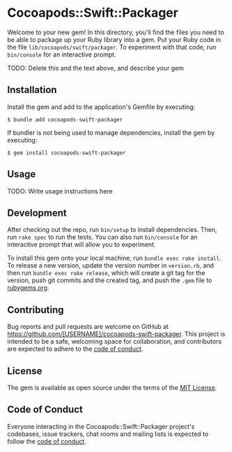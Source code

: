 # Cocoapods::Swift::Packager

Welcome to your new gem! In this directory, you'll find the files you need to be able to package up your Ruby library into a gem. Put your Ruby code in the file `lib/cocoapods/swift/packager`. To experiment with that code, run `bin/console` for an interactive prompt.

TODO: Delete this and the text above, and describe your gem

## Installation

Install the gem and add to the application's Gemfile by executing:

    $ bundle add cocoapods-swift-packager

If bundler is not being used to manage dependencies, install the gem by executing:

    $ gem install cocoapods-swift-packager

## Usage

TODO: Write usage instructions here

## Development

After checking out the repo, run `bin/setup` to install dependencies. Then, run `rake spec` to run the tests. You can also run `bin/console` for an interactive prompt that will allow you to experiment.

To install this gem onto your local machine, run `bundle exec rake install`. To release a new version, update the version number in `version.rb`, and then run `bundle exec rake release`, which will create a git tag for the version, push git commits and the created tag, and push the `.gem` file to [rubygems.org](https://rubygems.org).

## Contributing

Bug reports and pull requests are welcome on GitHub at https://github.com/[USERNAME]/cocoapods-swift-packager. This project is intended to be a safe, welcoming space for collaboration, and contributors are expected to adhere to the [code of conduct](https://github.com/[USERNAME]/cocoapods-swift-packager/blob/main/CODE_OF_CONDUCT.md).

## License

The gem is available as open source under the terms of the [MIT License](https://opensource.org/licenses/MIT).

## Code of Conduct

Everyone interacting in the Cocoapods::Swift::Packager project's codebases, issue trackers, chat rooms and mailing lists is expected to follow the [code of conduct](https://github.com/[USERNAME]/cocoapods-swift-packager/blob/main/CODE_OF_CONDUCT.md).
